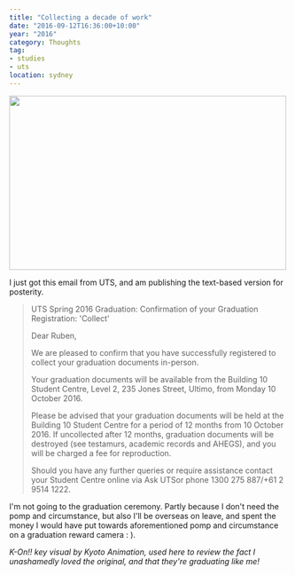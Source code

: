 ```yaml
---
title: "Collecting a decade of work"
date: "2016-09-12T16:36:00+10:00"
year: "2016"
category: Thoughts
tag:
- studies
- uts
location: sydney
---
```

<p><img src="https://rubenerd.com/files/2016/kon-graduate.jpg" srcset="https://rubenerd.com/files/2016/kon-graduate.jpg 1x, https://rubenerd.com/files/2016/kon-graduate@2x.jpg 2x" alt="" style="width:500px; height:314px;" /></p>

I just got this email from UTS, and am publishing the text-based version for posterity.

> UTS Spring 2016 Graduation: 
> Confirmation of your Graduation Registration: 'Collect'
> 
> Dear Ruben, 
> 
> We are pleased to confirm that you have successfully registered to collect your graduation documents in-person. 
> 
> Your graduation documents will be available from the Building 10 Student Centre, Level 2, 235 Jones Street, Ultimo, from Monday 10 October 2016. 
> 
> Please be advised that your graduation documents will be held at the Building 10 Student Centre for a period of 12 months from 10 October 2016. If uncollected after 12 months, graduation documents will be destroyed (see testamurs, academic records and AHEGS), and you will be charged a fee for reproduction. 
> 
> Should you have any further queries or require assistance contact your Student Centre online via Ask UTSor phone 1300 275 887/+61 2 9514 1222.

I'm not going to the graduation ceremony. Partly because I don't need the pomp and circumstance, but also I'll be overseas on leave, and spent the money I would have put towards aforementioned pomp and circumstance on a graduation reward camera : ).

<p style="font-style:italic;">K-On!! key visual by Kyoto Animation, used here to review the fact I unashamedly loved the original, and that they're graduating like me!</p>

